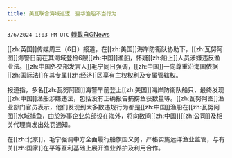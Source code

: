 ```yaml
---
title: 美瓦联合海域巡逻　查华渔船不当行为
---
```

`3/6/2024 1:03 PM UTC` [轉載自GNews](https://gnews.org/articles/2370679)

[[zh:英国]]传媒周三（6日）报道，在[[zh:美国]]海岸防衞队协助下，[[zh:瓦努阿图]]海警日前在其海域登检6艘[[zh:中国]]渔船，怀疑[[zh:船上]]人员涉嫌违反渔业法。[[zh:中国外交部发言人]]毛宁同日强调，[[zh:中国]]一向尊重沿海国依据[[zh:国际法]]在其专属[[zh:经济]]区享有主权权利及专属管辖权。

报道指，多名[[zh:瓦努阿图]]海警早前登上[[zh:美国]]海岸防衞队船只，最终发现[[zh:中国]]渔船涉嫌违法，包括没有正确报告捕捞鱼获数量等。[[zh:瓦努阿图]]渔业部门官员表示，他们发现到大多数违规行为都是[[zh:中国]]渔船在[[zh:瓦努阿图]]水域捕鱼，由於涉事企业总部设在海外，将向数间[[zh:中国]][[zh:公司]]及相关代理商发出处罚通知。

在[[zh:北京]]，毛宁强调中方全面履行船旗国义务，严格实施远洋渔业监管，与有关[[zh:国家]]在平等互利基础上展开渔业养护及利用合作。
